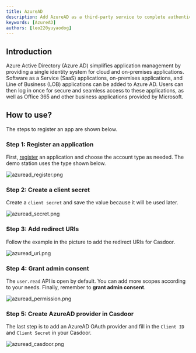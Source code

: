 ```yaml
---
title: AzureAD
description: Add AzureAD as a third-party service to complete authentication
keywords: [AzureAD]
authors: [leo220yuyaodog]
---
```


## Introduction

Azure Active Directory (Azure AD) simplifies application management by providing a single identity system for cloud and on-premises applications. Software as a Service (SaaS) applications, on-premises applications, and Line of Business (LOB) applications can be added to Azure AD. Users can then log in once for secure and seamless access to these applications, as well as Office 365 and other business applications provided by Microsoft.

## How to use?

The steps to register an app are shown below.

### Step 1: Register an application

First, [register](https://portal.azure.com/#view/Microsoft_AAD_IAM/ActiveDirectoryMenuBlade/~/RegisteredApps) an application and choose the account type as needed. The demo station uses the type shown below.

![azuread_register.png](/img/providers/OAuth/azuread_register.png)

### Step 2: Create a client secret

Create a `client secret` and save the value because it will be used later.

![azuread_secret.png](/img/providers/OAuth/azuread_secret.png)

### Step 3: Add redirect URIs

Follow the example in the picture to add the redirect URIs for Casdoor.

![azuread_uri.png](/img/providers/OAuth/azuread_uri.png)

### Step 4: Grant admin consent

The `user.read` API is open by default. You can add more scopes according to your needs. Finally, remember to **grant admin consent**.

![azuread_permission.png](/img/providers/OAuth/azuread_permission.png)

### Step 5: Create AzureAD provider in Casdoor

The last step is to add an AzureAD OAuth provider and fill in the `Client ID` and `Client Secret` in your Casdoor.

![azuread_casdoor.png](/img/providers/OAuth/azuread_casdoor.png)
